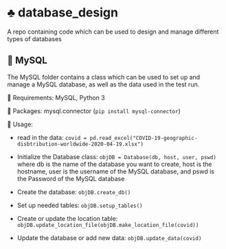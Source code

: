 # :clubs: database_design
A repo containing code which can be used to design and manage different types of databases

## :floppy_disk: MySQL

The MySQL folder contains a class which can be used to set up and manage a MySQL database, as well as the data used in the test run.

:hammer:  Requirements: MySQL, Python 3

:electric_plug:  Packages: mysql.connector (```pip install mysql-connector```)

:wrench:  Usage: 

  - read in the data: ```covid = pd.read_excel("COVID-19-geographic-disbtribution-worldwide-2020-04-19.xlsx")```

  - Initialize the Database class: ```objDB = Database(db, host, user, pswd)``` where db is the name of the database you want to create, host is the hostname, user is the username of the MySQL database, and pswd is the Password of the MySQL database

  - Create the database: ```objDB.create_db()```

  - Set up needed tables: ```objDB.setup_tables()```

  - Create or update the location table: ```objDB.update_location_file(objDB.make_location_file(covid))```

  - Update the database or add new data: ```objDB.update_data(covid)```
